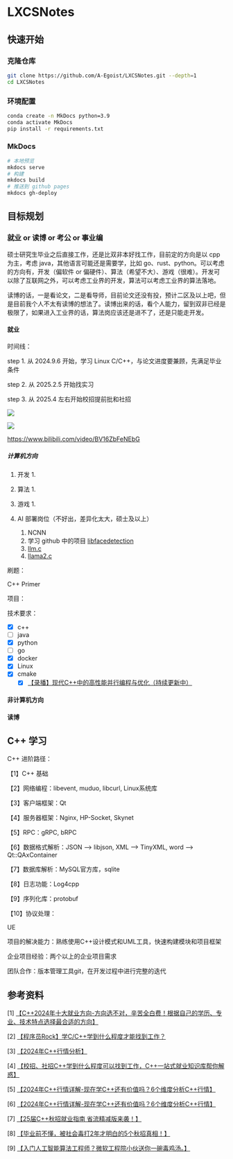# LXCSNotes

## 快速开始

### 克隆仓库

```bash
git clone https://github.com/A-Egoist/LXCSNotes.git --depth=1
cd LXCSNotes
```

### 环境配置

```bash
conda create -n MkDocs python=3.9
conda activate MkDocs
pip install -r requirements.txt
```

### MkDocs

```bash
# 本地预览
mkdocs serve
# 构建
mkdocs build
# 推送到 github pages
mkdocs gh-deploy
```



## 目标规划

### 就业 or 读博 or 考公 or 事业编

硕士研究生毕业之后直接工作，还是比双非本好找工作，目前定的方向是以 cpp 为主，考虑 java，其他语言可能还是需要学，比如 go、rust、python。可以考虑的方向有，开发（偏软件 or 偏硬件）、算法（希望不大）、游戏（很难）。开发可以除了互联网之外，可以考虑工业界的开发，算法可以考虑工业界的算法落地。

读博的话，一是看论文，二是看导师，目前论文还没有投，预计二区及以上吧，但是目前我个人不太有读博的想法了。读博出来的话，看个人能力，留到双非已经是极限了，如果进入工业界的话，算法岗应该还是进不了，还是只能走开发。

#### 就业

时间线：

step 1. 从 2024.9.6 开始，学习 Linux C/C++，与论文进度要兼顾，先满足毕业条件

step 2. 从 2025.2.5 开始找实习

step 3. 从 2025.4 左右开始校招提前批和社招



![](https://amonologue-image-bed.oss-cn-chengdu.aliyuncs.com/2024/202410091957033.png)

![](https://amonologue-image-bed.oss-cn-chengdu.aliyuncs.com/2024/202410091957188.png)

https://www.bilibili.com/video/BV16ZbFeNEbG

##### 计算机方向

1.   开发
     1.   

2.   算法
     1.   

3.   游戏
     1.   

4.   AI 部署岗位（不好出，差异化太大，硕士及以上）
     1.   NCNN
     2.   学习 github 中的项目 [libfacedetection](https://github.com/ShiqiYu/libfacedetection)
     3.   [llm.c](https://github.com/karpathy/llm.c)
     4.   [llama2.c](https://github.com/karpathy/llama2.c)



刷题：

C++ Primer

项目：



技术要求：

-   [x] c++
-   [ ] java
-   [x] python
-   [ ] go
-   [x] docker
-   [x] Linux
-   [x] cmake
    -   [x] [【录播】现代C++中的高性能并行编程与优化（持续更新中）](https://www.bilibili.com/video/BV1fa411r7zp/?share_source=copy_web&vd_source=b5ed364998fc1b958c57abd6dbda38e3) 

#### 非计算机方向



#### 读博



## C++ 学习

C++ 进阶路径：

【1】C++ 基础

【2】网络编程：libevent, muduo, libcurl, Linux系统库

【3】客户端框架：Qt

【4】服务器框架：Nginx, HP-Socket, Skynet

【5】RPC：gRPC, bRPC

【6】数据格式解析：JSON --> libjson, XML --> TinyXML, word --> Qt::QAxContainer

【7】数据库解析：MySQL官方库，sqlite

【8】日志功能：Log4cpp

【9】序列化库：protobuf

【10】协议处理：

UE



项目的解决能力：熟练使用C++设计模式和UML工具，快速构建模块和项目框架

企业项目经验：两个以上的企业项目需求

团队合作：版本管理工具git，在开发过程中进行完整的迭代





## 参考资料

[1] [【C++2024年十大就业方向-方向选不对，辛苦全白费！根据自己的学历、专业、技术特点选择最合适的方向】](https://www.bilibili.com/video/BV1uxWLeyEAK/?share_source=copy_web&vd_source=b5ed364998fc1b958c57abd6dbda38e3) 

[2] [【程序员Rock】学C/C++学到什么程度才能找到工作？](https://www.bilibili.com/video/BV1NP411k7LU/?share_source=copy_web&vd_source=b5ed364998fc1b958c57abd6dbda38e3)

[3] [【2024年C++行情分析】](https://www.bilibili.com/video/BV1uT42127Bd/?share_source=copy_web&vd_source=b5ed364998fc1b958c57abd6dbda38e3)

[4] [【校招、社招C++学到什么程度可以找到工作，C++一站式就业知识库帮你解惑】](https://www.bilibili.com/video/BV1nm421H7Zw/?share_source=copy_web&vd_source=b5ed364998fc1b958c57abd6dbda38e3)

[5] [【2024年C++行情详解-现在学C++还有价值吗？6个维度分析C++行情】](https://www.bilibili.com/video/BV1DM4m1y7Bx/?share_source=copy_web&vd_source=b5ed364998fc1b958c57abd6dbda38e3)

[6] [【2024年C++行情详解-现在学C++还有价值吗？6个维度分析C++行情】](https://www.bilibili.com/video/BV1DM4m1y7Bx/?p=6&share_source=copy_web&vd_source=b5ed364998fc1b958c57abd6dbda38e3)

[7] [【25届C++秋招就业指南 省流精减版来袭！】](https://www.bilibili.com/video/BV1GD421P73U/?share_source=copy_web&vd_source=b5ed364998fc1b958c57abd6dbda38e3)

[8] [【毕业前不懂，被社会毒打2年才明白的5个秋招真相！】](https://www.bilibili.com/video/BV1xM4m117XH/?share_source=copy_web&vd_source=b5ed364998fc1b958c57abd6dbda38e3)

[9] [【入门人工智能算法工程师？微软工程院小伙送你一碗毒鸡汤。】](https://www.bilibili.com/video/BV1654y1B7Zi/?share_source=copy_web&vd_source=b5ed364998fc1b958c57abd6dbda38e3)



